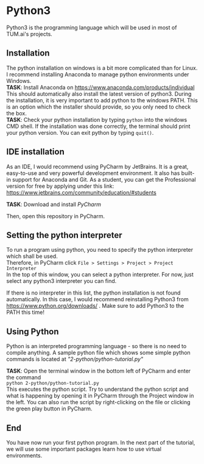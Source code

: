 # Python3
Python3 is the programming language which will be used in most of TUM.ai's projects.

## Installation
The python installation on windows is a bit more complicated than for Linux.  
I recommend installing Anaconda to manage python environments under Windows.  
**TASK**: Install Anaconda on https://www.anaconda.com/products/individual  
This should automatically also install the latest version of python3. During the installation, it is very important to add python to the windows PATH. 
This is an option which the installer should provide, so you only need to check the box.  
**TASK**: Check your python installation by typing `python` into the windows CMD shell. If the installation was done correctly,
the terminal should print your python version. You can exit python by typing `quit()`.

## IDE installation
As an IDE, I would recommend using PyCharm by JetBrains. It is a great, easy-to-use and very powerful development environment. It also has built-in support for Anaconda and Git.
As a student, you can get the Professional version for free by applying under this link:
https://www.jetbrains.com/community/education/#students  

**TASK**: Download and install *PyCharm*  
  
Then, open this repository in PyCharm. 

## Setting the python interpreter
To run a program using python, you need to specify the python interpreter which shall be used.  
Therefore, in PyCharm click `File > Settings > Project > Project Interpreter`  
In the top of this window, you can select a python interpreter. For now, just select any python3 interpreter you can find. 
 
If there is no interpreter in this list, the python installation is not found automatically. In this case, I would recommend reinstalling Python3 from 
https://www.python.org/downloads/ . Make sure to add Python3 to the PATH this time!

## Using Python
Python is an interpreted programming language - so there is no need to compile anything.
A sample python file which shows some simple python commands is located at *"2-python/python-tutorial.py"*

**TASK**: Open the terminal window in the bottom left of PyCharm and enter the command  
`python 2-python/python-tutorial.py`  
This executes the python script. Try to understand the python script and what is happening by opening it in PyCharm through the Project window in the left.
You can also run the script by right-clicking on the file or clicking the green play button in PyCharm.
 
## End
You have now run your first python program. In the next part of the tutorial, we will use some important packages learn how to use virtual environments.